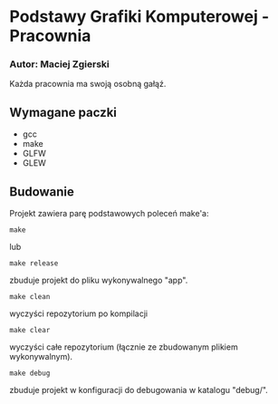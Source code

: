 # Podstawy Grafiki Komputerowej - Pracownia
### Autor: Maciej Zgierski

Każda pracownia ma swoją osobną gałąź.

## Wymagane paczki
 - gcc
 - make
 - GLFW
 - GLEW

## Budowanie
Projekt zawiera parę podstawowych poleceń make'a:

    make

lub

    make release

zbuduje projekt do pliku wykonywalnego "app".

    make clean

wyczyści repozytorium po kompilacji

    make clear

wyczyści całe repozytorium (łącznie ze zbudowanym plikiem wykonywalnym).

    make debug

zbuduje projekt w konfiguracji do debugowania w katalogu "debug/".
